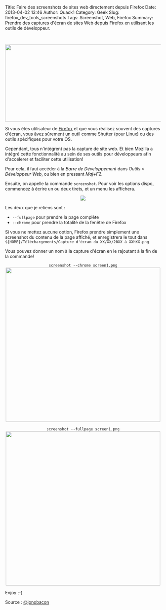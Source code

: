Title: Faire des screenshots de sites web directement depuis Firefox
Date: 2013-04-02 13:46
Author: Quack1
Category: Geek
Slug: firefox_dev_tools_screenshots
Tags: Screenshot, Web, Firefox
Summary: Prendre des captures d'écran de sites Web depuis Firefox en utilisant les outils de développeur.

&nbsp;
<div align=center><img src="static/upload/firefox_dev_tools_screenshot.png" width="600" height="250" align=center /></div>

Si vous êtes utilisateur de [Firefox](https://www.mozilla.org/fr/firefox/fx/ "Mozilla Firefox") et que vous réalisez souvent des captures d'écran, vous âvez sûrement un outil comme Shutter (pour Linux) ou des outils spécifiques pour votre OS.

Cependant, tous n'intègrent pas la capture de site web. Et bien Mozilla a intégré cette fonctionnalité au sein de ses outils pour développeurs afin d'accélerer et faciliter cette utilisation!

Pour cela, il faut accéder à la _Barre de Développement_ dans _Outils_ > _Développeur Web_, ou bien en pressant _Maj+F2_.

Ensuite, on appelle la commande `screenshot`. Pour voir les options dispo, commencez à écrire un ou deux tirets, et un menu les affichera.

<div align=center><a href="static/upload/firefox_screenshot_opt.png"><img src="static/upload/firefox_screenshot_opt.png" align="center"/></a></div>

Les deux que je retiens sont : 

- `--fullpage` pour prendre la page complète
- `--chrome` pour prendre la totalité de la fenêtre de Firefox

Si vous ne mettez aucune option, Firefox prendre simplement une screenshot du contenu de la page affiché, et enregistrera le tout dans `${HOME}/Téléchargements/Capture d'écran du XX/XX/20XX à XXhXX.png`

Vous pouvez donner un nom à la capture d'écran en le rajoutant à la fin de la commande!


<div align=center><code>screenshot --chrome screen1.png</code><br/><a href="static/upload/firefox_screenshot_chrome.png"><img src="static/upload/firefox_screenshot_chrome.png" align="center" width="500px"/></a></div>
&nbsp;
<div align=center><code>screenshot --fullpage screen1.png</code><br/><a href="static/upload/firefox_screenshot_fullpage.png"><img src="static/upload/firefox_screenshot_fullpage.png" align="center" width="500px"/></a></div>

Enjoy ;-)

Source : [@jonobacon](https://twitter.com/jonobacon/status/317495735203528704 "Source : @jonobacon")
